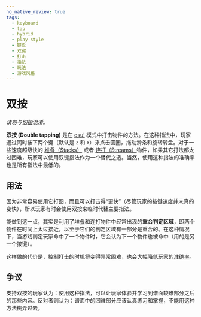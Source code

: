 ```yaml
---
no_native_review: true
tags:
  - keyboard
  - tap
  - hybrid
  - play style
  - 键盘
  - 双键
  - 打击
  - 指法
  - 玩法
  - 游戏风格
---
```


# 双按

*请勿与[切指](/wiki/Gameplay/Play_style/Alternating)混淆。*

**双按 (Double tapping)** 是在 [osu!](/wiki/Game_mode/osu!) 模式中打击物件的方法。在这种指法中，玩家通过同时按下两个键（默认是 `Z` 和 `X`）来点击圆圈，拖动滑条和旋转转盘。对于一些速度超级快的 [堆叠（Stacks）](/wiki/Beatmapping/Mapping_techniques/Stack) 或者 [连打（Streams）](/wiki/Beatmap/Pattern/osu!/Stream)物件，如果其它打法都太过困难，玩家可以使用双键指法作为一个替代之选。当然，使用这种指法的准确率也是所有指法中最低的。

## 用法

因为非常容易使用它打图，而且可以打击得“更快”（尽管玩家的按键速度并未真的变快），所以玩家有时会使用双按来临时代替主要指法。

能做到这一点，其实是利用了堆叠和连打物件中经常出现的**重合判定区域**，即两个物件在时间上太过接近，以至于它们的判定区域有一部分是重合的。在这种情况下，当游戏判定玩家命中了一个物件时，它会认为下一个物件也被命中（用的是另一个按键）。

这样做的代价是，控制打击的时机将变得异常困难，也会大幅降低玩家的[准确率](/wiki/Gameplay/Accuracy)。

## 争议

支持双按的玩家认为：使用这种指法，可以让玩家体验并学习到谱面较难部分之后的那些内容。反对者则认为：谱面中的困难部分应该认真练习和掌握，不能用这种方法糊弄过去。
